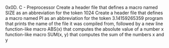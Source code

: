 0x0D. C - Preprocessor
Create a header file that defines a macro named SIZE as an abbreviation for the token 1024
Create a header file that defines a macro named PI as an abbreviation for the token 3.14159265359
program that prints the name of the file it was compiled from, followed by a new line
function-like macro ABS(x) that computes the absolute value of a number x
function-like macro SUM(x, y) that computes the sum of the numbers x and y
